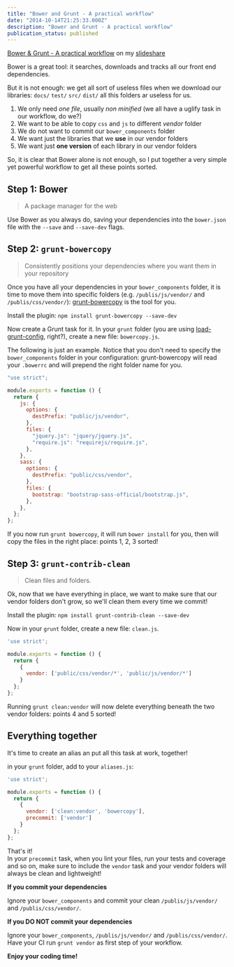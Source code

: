 ```yaml
---
title: "Bower and Grunt - A practical workflow"
date: "2014-10-14T21:25:33.000Z"
description: "Bower and Grunt - A practical workflow"
publication_status: published
---
```


[Bower & Grunt - A practical workflow](https://www.slideshare.net/coppolariccardo/bower-grunt-a-practical-workflow) on my [slideshare](http://www.slideshare.net/coppolariccardo)

Bower is a great tool: it searches, downloads and tracks all our front end dependencies.

But it is not enough: we get all sort of useless files when we download our libraries: `docs/` `test/` `src/` `dist/` all this folders ar useless for us.

1.  We only need _one file_, usually _non minified_ (we all have a uglify task in our workflow, do we?)
2.  We want to be able to copy `css` and `js` to different _vendor_ folder
3.  We do not want to commit our `bower_components` folder
4.  We want just the libraries that we **use** in our vendor folders
5.  We want just **one version** of each library in our vendor folders

So, it is clear that Bower alone is not enough, so I put together a very simple yet powerful workflow to get all these points sorted.

## Step 1: Bower

> A package manager for the web

Use Bower as you always do, saving your dependencies into the `bower.json` file with the `--save` and `--save-dev` flags.

## Step 2: `grunt-bowercopy`

> Consistently positions your dependencies where you want them in your repository

Once you have all your dependencies in your `bower_components` folder, it is time to move them into specific folders (e.g. `/publis/js/vendor/` and `/publis/css/vendor/`): [grunt-bowercopy](https://github.com/timmywil/grunt-bowercopy) is the tool for you.

Install the plugin: `npm install grunt-bowercopy --save-dev`

Now create a Grunt task for it. In your `grunt` folder (you are using [load-grunt-config](https://github.com/firstandthird/load-grunt-config), right?), create a new file: `bowercopy.js`.

The following is just an example. Notice that you don't need to specify the `bower_components` folder in your configuration: grunt-bowercopy will read your `.bowerrc` and will prepend the right folder name for you.

```javascript
"use strict";

module.exports = function () {
  return {
    js: {
      options: {
        destPrefix: "public/js/vendor",
      },
      files: {
        "jquery.js": "jquery/jquery.js",
        "require.js": "requirejs/require.js",
      },
    },
    sass: {
      options: {
        destPrefix: "public/css/vendor",
      },
      files: {
        bootstrap: "bootstrap-sass-official/bootstrap.js",
      },
    },
  };
};
```

If you now run `grunt bowercopy`, it will run `bower install` for you, then will copy the files in the right place: points 1, 2, 3 sorted!

## Step 3: `grunt-contrib-clean`

> Clean files and folders.

Ok, now that we have everything in place, we want to make sure that our vendor folders don't grow, so we'll clean them every time we commit!

Install the plugin: `npm install grunt-contrib-clean --save-dev`

Now in your `grunt` folder, create a new file: `clean.js`.

```javascript
'use strict';

module.exports = function () {
  return {
    {
      vendor: ['public/css/vendor/*', 'public/js/vendor/*']
    }
  };
};
```

Running `grunt clean:vendor` will now delete everything beneath the two vendor folders: points 4 and 5 sorted!

## Everything together

It's time to create an alias an put all this task at work, together!

in your `grunt` folder, add to your `aliases.js`:

```javascript
'use strict';

module.exports = function () {
  return {
    {
      vendor: ['clean:vendor', 'bowercopy'],
      precommit: ['vendor']
    }
  };
};
```

That's it!  
In your `precommit` task, when you lint your files, run your tests and coverage and so on, make sure to include the `vendor` task and your vendor folders will always be clean and lightweight!

**If you commit your dependencies**

Ignore your `bower_components` and commit your clean `/publis/js/vendor/` and `/publis/css/vendor/`.

**If you DO NOT commit your dependencies**

Ignore your `bower_components`, `/publis/js/vendor/` and `/publis/css/vendor/`.  
Have your CI run `grunt vendor` as first step of your workflow.

**Enjoy your coding time!**
